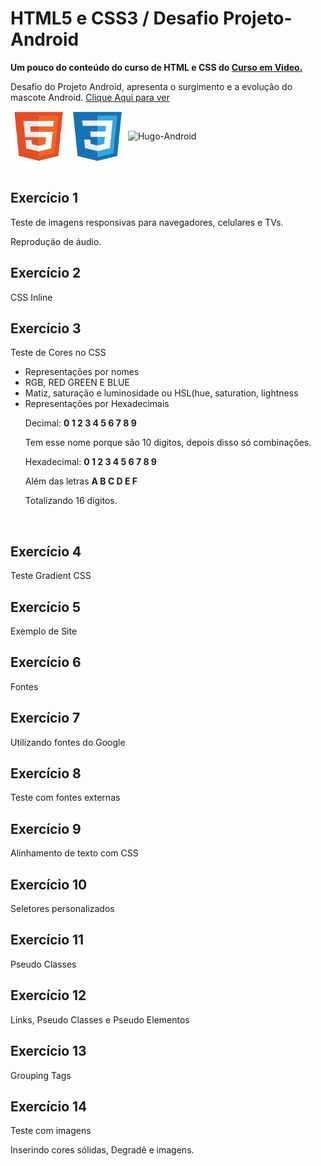 # HTML5 e CSS3 / Desafio Projeto-Android
 <strong> Um pouco do conteúdo do curso de HTML e CSS do <a href="https://www.googleadservices.com/pagead/aclk?sa=L&ai=DChcSEwiLx4f8k6_1AhUyFNQBHftjBGsYABAAGgJvYQ&ae=2&ohost=www.google.com&cid=CAESQOD241exFh8LfY1wVwtwFBO6qVY0TQ8yS9gZxewhs0X_D5mJ_g5c9T3zvotGH-GllRC-nZjJTsVVqcZrHiRCkIk&sig=AOD64_05BAJnW2cOgpAZWqggOFvtC-ZZcA&q&nis=1&adurl&ved=2ahUKEwi9xPv7k6_1AhUUqZUCHUbCCWYQ0Qx6BAgCEAE">Curso em Video.</strong></a>
  <p>Desafio do Projeto Android, apresenta o surgimento e a evolução do mascote Android. <a href="https://hugohendrix.github.io/projeto-android/">Clique Aqui para ver</a></p>
      <div style="display: inline_block"> 
    <img align="center" alt="Huho-HTML" height="80" width="90" src="https://raw.githubusercontent.com/devicons/devicon/master/icons/html5/html5-original.svg">
    <img align="center" alt="Hugo-CSS" height="80" width="90" src="https://raw.githubusercontent.com/devicons/devicon/master/icons/css3/css3-original.svg">
   <img align="center" alt="Hugo-Android" height="80" width="90" src="https://iconarchive.com/download/i83819/designbolts/cute-social-2014/Android.ico">
  </div>
 <br>
 
 
 <h2>Exercício 1</h2>
 <p>Teste de imagens responsivas para navegadores, celulares e TVs.</p>
<p>Reprodução de áudio.</p>

<h2>Exercício 2</h2>
<p>CSS Inline</p>

<h2>Exercício 3</h2>
<p>Teste de Cores no CSS</p>
<ul>
 <li>Representações por nomes</li>
 <li>RGB, RED GREEN E BLUE</li>
 <li>Matiz, saturação e luminosidade ou  HSL(hue, saturation, lightness</li>
 <li>Representações por Hexadecimais </li>
    <p>Decimal: <strong>0 1 2 3 4 5 6 7 8 9</strong></p>
    <p>Tem esse nome porque são 10 digitos, depois disso só combinações.</p>
    <p>Hexadecimal: <strong>0 1 2 3 4 5 6 7 8 9</strong> 
    <p>Além das letras <strong>A B C D E F</strong> </p>
    <p>Totalizando 16 dígitos.</p>

</ul>
<BR>
 <h2>Exercício 4</h2>
 <p>Teste Gradient CSS</p>
 <h2>Exercício 5</h2>
 <p>Exemplo de Site</p>
  <h2>Exercício 6</h2>
 <p>Fontes</p>
 <h2>Exercício 7</h2>
  <p>Utilizando fontes do Google</p>
  <h2>Exercício 8</h2>
  <p>Teste com fontes externas</p>
   <h2>Exercício 9</h2>
  <p>Alinhamento de texto com CSS</p>
     <h2>Exercício 10</h2>
  <p> Seletores personalizados</p>
       <h2>Exercício 11</h2>
  <p> Pseudo Classes</p>
  
   <h2>Exercício 12</h2>
  <p>Links, Pseudo Classes e Pseudo Elementos</p>
    
   <h2>Exercício 13</h2>
  <p>Grouping Tags</p>
  
      
   <h2>Exercício 14</h2>
  <p>Teste com imagens</p>
  <p>Inserindo cores sólidas, Degradê e imagens.</p>
  
  
